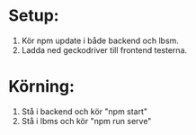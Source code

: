 # Setup:
1. Kör npm update i både backend och lbsm.
2. Ladda ned geckodriver till frontend testerna. 

# Körning:
1. Stå i backend och kör "npm start"
2. Stå i lbms och kör "npm run serve"
